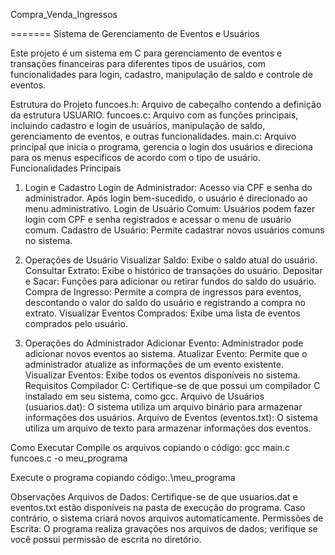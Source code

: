 Compra_Venda_Ingressos

=======
Sistema de Gerenciamento de Eventos e Usuários

Este projeto é um sistema em C para gerenciamento de eventos e transações financeiras para diferentes tipos de usuários, com funcionalidades para login, cadastro, manipulação de saldo e controle de eventos.

Estrutura do Projeto
funcoes.h: Arquivo de cabeçalho contendo a definição da estrutura USUARIO.
funcoes.c: Arquivo com as funções principais, incluindo cadastro e login de usuários, manipulação de saldo, gerenciamento de eventos, e outras funcionalidades.
main.c: Arquivo principal que inicia o programa, gerencia o login dos usuários e direciona para os menus específicos de acordo com o tipo de usuário.
Funcionalidades Principais


1. Login e Cadastro
Login de Administrador: Acesso via CPF e senha do administrador. Após login bem-sucedido, o usuário é direcionado ao menu administrativo.
Login de Usuário Comum: Usuários podem fazer login com CPF e senha registrados e acessar o menu de usuário comum.
Cadastro de Usuário: Permite cadastrar novos usuários comuns no sistema.


2. Operações de Usuário
Visualizar Saldo: Exibe o saldo atual do usuário.
Consultar Extrato: Exibe o histórico de transações do usuário.
Depositar e Sacar: Funções para adicionar ou retirar fundos do saldo do usuário.
Compra de Ingresso: Permite a compra de ingressos para eventos, descontando o valor do saldo do usuário e registrando a compra no extrato.
Visualizar Eventos Comprados: Exibe uma lista de eventos comprados pelo usuário.


3. Operações do Administrador
Adicionar Evento: Administrador pode adicionar novos eventos ao sistema.
Atualizar Evento: Permite que o administrador atualize as informações de um evento existente.
Visualizar Eventos: Exibe todos os eventos disponíveis no sistema.
Requisitos
Compilador C: Certifique-se de que possui um compilador C instalado em seu sistema, como gcc.
Arquivo de Usuários (usuarios.dat): O sistema utiliza um arquivo binário para armazenar informações dos usuários.
Arquivo de Eventos (eventos.txt): O sistema utiliza um arquivo de texto para armazenar informações dos eventos.

Como Executar
Compile os arquivos copiando o código:
gcc main.c funcoes.c -o meu_programa

Execute o programa copiando código:.\meu_programa


Observações
Arquivos de Dados: Certifique-se de que usuarios.dat e eventos.txt estão disponíveis na pasta de execução do programa. Caso contrário, o sistema criará novos arquivos automaticamente.
Permissões de Escrita: O programa realiza gravações nos arquivos de dados; verifique se você possui permissão de escrita no diretório.
